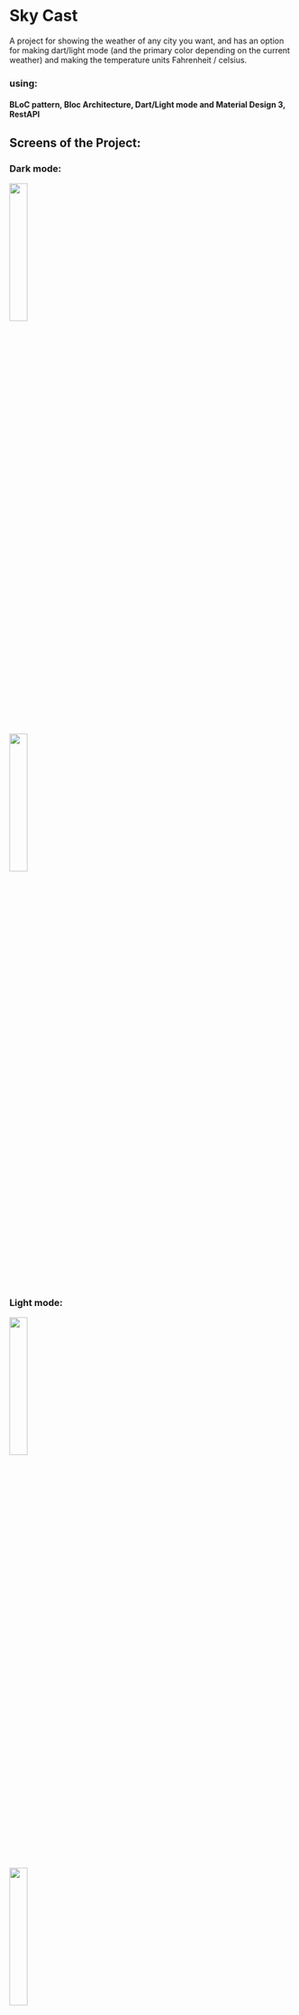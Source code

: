 # Sky Cast

A project for showing the weather of any city you want, and has an option for making dart/light mode (and the primary color depending on the current weather) and making the temperature units Fahrenheit / celsius.

### using:

#### BLoC pattern, Bloc Architecture, Dart/Light mode and Material Design 3, RestAPI


## Screens of the Project:


### Dark mode:

<div>
<img src="https://user-images.githubusercontent.com/45398293/215274654-a6217937-47f8-4979-a76c-2831ed826e29.jpg"width="25%" height="25%">
</div>
<div>
<img src="https://user-images.githubusercontent.com/45398293/215274659-2d6f54cb-3c5a-4252-8dbc-b47e06286bcd.jpg"width="25%" height="25%">
</div>


### Light mode:

<div>
<img src="https://user-images.githubusercontent.com/45398293/215274736-badd2a66-cf1c-4ce1-9a9c-9bec6f00e5de.jpg"width="25%" height="25%">
</div>
<div>
<img src="https://user-images.githubusercontent.com/45398293/215274738-92ff07ae-632a-4431-850b-e70a33335546.jpg"width="25%" height="25%">
</div>
